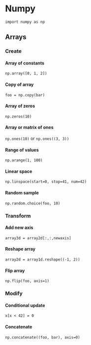 # Numpy

`import numpy as np`

## Arrays

### Create

#### Array of constants

`np.array([0, 1, 2])`

#### Copy of array

`foo = np.copy(bar)`

#### Array of zeros

`np.zeros(10)`

#### Array or matrix of ones

`np.ones(10)` or `np.ones((3, 3))`

#### Range of values

`np.arange(1, 100)`

#### Linear space

`np.linspace(start=0, stop=41, num=42)`

#### Random sample

`np.random.choice(foo, 10)`

### Transform

#### Add new axis

`array3d = array2d[:,:,newaxis]`

#### Reshape array

`array2d = array1d.reshape((-1, 2))`

#### Flip array

`np.flip(foo, axis=1)`

### Modify

#### Conditional update

`x[x < 42] = 0`

#### Concatenate

`np.concatenate((foo, bar), axis=0)`
